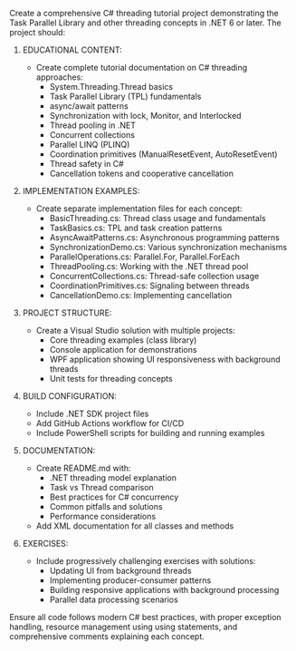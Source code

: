 Create a comprehensive C# threading tutorial project demonstrating the Task Parallel Library and other threading concepts in .NET 6 or later. The project should:

1. EDUCATIONAL CONTENT:
   
   - Create complete tutorial documentation on C# threading approaches:
     * System.Threading.Thread basics
     * Task Parallel Library (TPL) fundamentals
     * async/await patterns
     * Synchronization with lock, Monitor, and Interlocked
     * Thread pooling in .NET
     * Concurrent collections
     * Parallel LINQ (PLINQ)
     * Coordination primitives (ManualResetEvent, AutoResetEvent)
     * Thread safety in C#
     * Cancellation tokens and cooperative cancellation

2. IMPLEMENTATION EXAMPLES:
   
   - Create separate implementation files for each concept:
     * BasicThreading.cs: Thread class usage and fundamentals
     * TaskBasics.cs: TPL and task creation patterns
     * AsyncAwaitPatterns.cs: Asynchronous programming patterns
     * SynchronizationDemo.cs: Various synchronization mechanisms
     * ParallelOperations.cs: Parallel.For, Parallel.ForEach
     * ThreadPooling.cs: Working with the .NET thread pool
     * ConcurrentCollections.cs: Thread-safe collection usage
     * CoordinationPrimitives.cs: Signaling between threads
     * CancellationDemo.cs: Implementing cancellation

3. PROJECT STRUCTURE:
   
   - Create a Visual Studio solution with multiple projects:
     * Core threading examples (class library)
     * Console application for demonstrations
     * WPF application showing UI responsiveness with background threads
     * Unit tests for threading concepts

4. BUILD CONFIGURATION:
   
   - Include .NET SDK project files
   - Add GitHub Actions workflow for CI/CD
   - Include PowerShell scripts for building and running examples

5. DOCUMENTATION:
   
   - Create README.md with:
     * .NET threading model explanation
     * Task vs Thread comparison
     * Best practices for C# concurrency
     * Common pitfalls and solutions
     * Performance considerations
   - Add XML documentation for all classes and methods

6. EXERCISES:
   
   - Include progressively challenging exercises with solutions:
     * Updating UI from background threads
     * Implementing producer-consumer patterns
     * Building responsive applications with background processing
     * Parallel data processing scenarios

Ensure all code follows modern C# best practices, with proper exception handling, resource management using using statements, and comprehensive comments explaining each concept.
